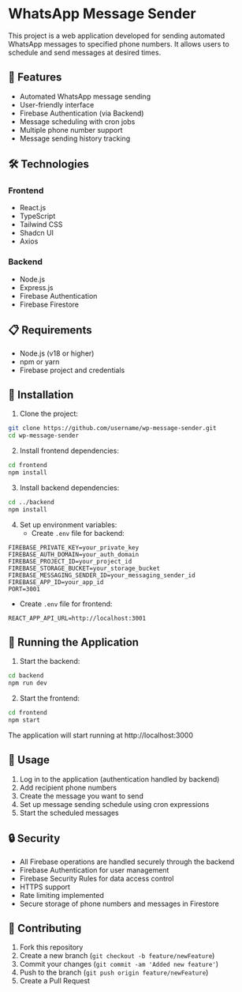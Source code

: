 # WhatsApp Message Sender

This project is a web application developed for sending automated WhatsApp messages to specified phone numbers. It allows users to schedule and send messages at desired times.

## 🚀 Features

- Automated WhatsApp message sending
- User-friendly interface
- Firebase Authentication (via Backend)
- Message scheduling with cron jobs
- Multiple phone number support
- Message sending history tracking

## 🛠️ Technologies

### Frontend
- React.js
- TypeScript
- Tailwind CSS
- Shadcn UI
- Axios

### Backend
- Node.js
- Express.js
- Firebase Authentication
- Firebase Firestore

## 📋 Requirements

- Node.js (v18 or higher)
- npm or yarn
- Firebase project and credentials

## 🔧 Installation

1. Clone the project:
```bash
git clone https://github.com/username/wp-message-sender.git
cd wp-message-sender
```

2. Install frontend dependencies:
```bash
cd frontend
npm install
```

3. Install backend dependencies:
```bash
cd ../backend
npm install
```

4. Set up environment variables:
   - Create `.env` file for backend:
```
FIREBASE_PRIVATE_KEY=your_private_key
FIREBASE_AUTH_DOMAIN=your_auth_domain
FIREBASE_PROJECT_ID=your_project_id
FIREBASE_STORAGE_BUCKET=your_storage_bucket
FIREBASE_MESSAGING_SENDER_ID=your_messaging_sender_id
FIREBASE_APP_ID=your_app_id
PORT=3001
```
   - Create `.env` file for frontend:
```
REACT_APP_API_URL=http://localhost:3001
```

## 🚀 Running the Application

1. Start the backend:
```bash
cd backend
npm run dev
```

2. Start the frontend:
```bash
cd frontend
npm start
```

The application will start running at http://localhost:3000

## 📝 Usage

1. Log in to the application (authentication handled by backend)
2. Add recipient phone numbers
3. Create the message you want to send
4. Set up message sending schedule using cron expressions
5. Start the scheduled messages

## 🔒 Security

- All Firebase operations are handled securely through the backend
- Firebase Authentication for user management
- Firebase Security Rules for data access control
- HTTPS support
- Rate limiting implemented
- Secure storage of phone numbers and messages in Firestore

## 🤝 Contributing

1. Fork this repository
2. Create a new branch (`git checkout -b feature/newFeature`)
3. Commit your changes (`git commit -am 'Added new feature'`)
4. Push to the branch (`git push origin feature/newFeature`)
5. Create a Pull Request
